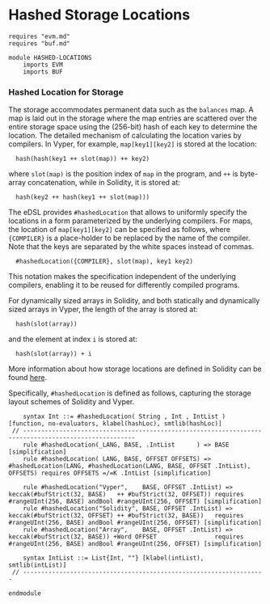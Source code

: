 Hashed Storage Locations
========================

```k
requires "evm.md"
requires "buf.md"

module HASHED-LOCATIONS
    imports EVM
    imports BUF
```

### Hashed Location for Storage

The storage accommodates permanent data such as the `balances` map.
A map is laid out in the storage where the map entries are scattered over the entire storage space using the (256-bit) hash of each key to determine the location.
The detailed mechanism of calculating the location varies by compilers.
In Vyper, for example, `map[key1][key2]` is stored at the location:

```
  hash(hash(key1 ++ slot(map)) ++ key2)
```

where `slot(map)` is the position index of `map` in the program, and `++` is byte-array concatenation, while in Solidity, it is stored at:

```
  hash(key2 ++ hash(key1 ++ slot(map)))
```

The eDSL provides `#hashedLocation` that allows to uniformly specify the locations in a form parameterized by the underlying compilers.
For maps, the location of `map[key1][key2]` can be specified as follows, where `{COMPILER}` is a place-holder to be replaced by the name of the compiler.
Note that the keys are separated by the white spaces instead of commas.

```
  #hashedLocation({COMPILER}, slot(map), key1 key2)
```

This notation makes the specification independent of the underlying compilers, enabling it to be reused for differently compiled programs.

For dynamically sized arrays in Solidity, and both statically and dynamically sized arrays in Vyper, the length of the array is stored at:

```
  hash(slot(array))
```

and the element at index `i` is stored at:

```
  hash(slot(array)) + i
```

More information about how storage locations are defined in Solidity can be found [here](https://solidity.readthedocs.io/en/v0.5.11/miscellaneous.html#layout-of-state-variables-in-storage).

Specifically, `#hashedLocation` is defined as follows, capturing the storage layout schemes of Solidity and Vyper.

```k
    syntax Int ::= #hashedLocation( String , Int , IntList ) [function, no-evaluators, klabel(hashLoc), smtlib(hashLoc)]
 // -----------------------------------------------------------------------------------------------------
    rule #hashedLocation(_LANG, BASE, .IntList      ) => BASE [simplification]
    rule #hashedLocation( LANG, BASE, OFFSET OFFSETS) => #hashedLocation(LANG, #hashedLocation(LANG, BASE, OFFSET .IntList), OFFSETS) requires OFFSETS =/=K .IntList [simplification]

    rule #hashedLocation("Vyper",    BASE, OFFSET .IntList) => keccak(#bufStrict(32, BASE)   ++ #bufStrict(32, OFFSET)) requires #rangeUInt(256, BASE) andBool #rangeUInt(256, OFFSET) [simplification]
    rule #hashedLocation("Solidity", BASE, OFFSET .IntList) => keccak(#bufStrict(32, OFFSET) ++ #bufStrict(32, BASE))   requires #rangeUInt(256, BASE) andBool #rangeUInt(256, OFFSET) [simplification]
    rule #hashedLocation("Array",    BASE, OFFSET .IntList) => keccak(#bufStrict(32, BASE)) +Word OFFSET                requires #rangeUInt(256, BASE) andBool #rangeUInt(256, OFFSET) [simplification]

    syntax IntList ::= List{Int, ""} [klabel(intList), smtlib(intList)]
 // -------------------------------------------------------------------
```

```k
endmodule
```
